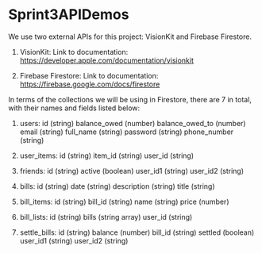 # Sprint3APIDemos
We use two external APIs for this project: VisionKit and Firebase Firestore.

1. VisionKit:
Link to documentation: https://developer.apple.com/documentation/visionkit

2. Firebase Firestore:
Link to documentation: https://firebase.google.com/docs/firestore

In terms of the collections we will be using in Firestore, there are 7 in total, with their names and fields listed below:

1. users:
id (string)
balance_owed (number)
balance_owed_to (number)
email (string)
full_name (string)
password (string)
phone_number (string)

2. user_items:
id (string)
item_id (string)
user_id (string)

3. friends:
id (string)
active (boolean)
user_id1 (string)
user_id2 (string)

4. bills:
id (string)
date (string)
description (string)
title (string)

5. bill_items:
id (string)
bill_id (string)
name (string)
price (number)

6. bill_lists:
id (string)
bills (string array)
user_id (string)

7. settle_bills:
id (string)
balance (number)
bill_id (string)
settled (boolean)
user_id1 (string)
user_id2 (string)



